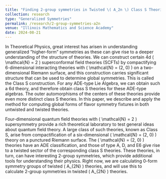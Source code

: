 ```yaml
---
title: "Finding 2-group symmetries in Twisted \( A_2n \) Class S Theories"
collection: research
type: "Generalized Symmetries"
permalink: /research/2-group-symmetries-a2n
venue: "Illinois Mathematics and Science Academy"
date: 2024-08-21
---
```



In Theoretical Physics, great interest has arisen in understanding generalized ”higher-form” symmetries as these can give rise to a deeper understanding of the structure of theories. We can construct certain 4d \( \mathcal{N} = 2 \) superconformal field theories (SCFTs) by compactifying 6-dimensional interacting theories with \( \mathcal{N} = (2, 0) \) on a two-dimensional Riemann surface, and this construction carries significant structure that can be used to determine global symmetries. This is called the Class S construction. For any ADE-type Lie Algebra, we can obtain such a 6d theory, and therefore obtain class S theories for these ADE-type algebras. The outer automorphisms of the centers of these theories provide even more distinct class S theories. In this paper, we describe and apply the method for computing global forms of flavor symmetry fixtures in both untwisted and twisted theories.

Four-dimensional quantum field theories with \( \mathcal{N} = 2 \) supersymmetry provide a rich theoretical laboratory to test general ideas about quantum field theory. A large class of such theories, known as Class S, arise from compactification of a six-dimensional \( \mathcal{N} = (2, 0) \) theory on a punctured Riemann surface. The \( \mathcal{N} = (2, 0) \) theories have an ADE classification, and those of type A, D, and E6 give rise to a twisted sector of the corresponding class S theories. These theories, in turn, can have interesting 2-group symmetries, which provide additional tools for understanding their physics. Right now, we are calculating 0-form symmetry groups of twisted \( A_{2N} \) theories, and will use this to calculate 2-group symmetries in twisted \( A_{2N} \) theories.